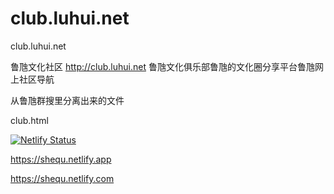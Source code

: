 # club.luhui.net


club.luhui.net


鲁虺文化社区 http://club.luhui.net 鲁虺文化俱乐部鲁虺的文化圈分享平台鲁虺网上社区导航




从鲁虺群搜里分离出来的文件

club.html


[![Netlify Status](https://api.netlify.com/api/v1/badges/ad5686db-0472-44ae-93fe-ae69cb516a3a/deploy-status)](https://app.netlify.com/sites/shequ/deploys)

https://shequ.netlify.app



https://shequ.netlify.com

























